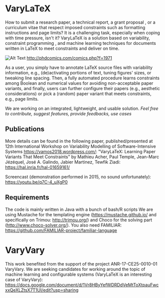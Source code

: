 # VaryLaTeX

How to submit a research paper, a technical report, a grant proposal , or a curriculum vitae that respect imposed constraints such as formatting instructions and page limits? It is a challenging task, especially when coping with time pressure, isn't it? VaryLaTeX is a solution based on variability, constraint programming , and machine learning techniques for documents written in LaTeX to meet constraints and deliver on time. 

![Alt Text](http://phdcomics.com/comics/archive/phd090617s.gif)
http://phdcomics.com/comics.php?f=1971

As a user, you simply have to annotate LaTeX source files with variability information, e.g., (de)activating portions of text, tuning figures' sizes, or tweaking line spacing. Then, a fully automated procedure learns constraints among Boolean and numerical values for avoiding non-acceptable paper variants, and finally, users can further configure their papers (e.g., aesthetic considerations) or pick a (random) paper variant that meets constraints, e.g., page limits. 

We are working on an integrated, lightweight, and usable solution. 
*Feel free to contribute, suggest features, provide feedbacks, use cases* 

## Publications

More details can be found in the following paper, published/presented at 12th International Workshop on Variability Modelling of Software-Intensive Systems https://vamos2018.wordpress.com/:
"VaryLaTeX: Learning Paper Variants That Meet Constraints" by Mathieu Acher, Paul Temple, Jean-Marc Jézéquel, José A. Galindo, Jabier Martinez, Tewfik Ziadi: https://hal.inria.fr/hal-01659161/

Screencast (demonstration performed in 2015, no sound unfortunately): https://youtu.be/q7C-4_uXgP0 

## Requirements

The code is mainly written in Java with a bunch of bash/R scripts 
We are using Mustache for the templating engine (https://mustache.github.io/ and specifically on Trimou: http://trimou.org/) and Choco for the solving part (http://www.choco-solver.org/). 
You also need FAMILIAR: https://github.com/FAMILIAR-project/familiar-language

# VaryVary 

This work benefited from the support of the project ANR-17-CE25-0010-01 VaryVary. 
We are seeking candidates for working around the topic of machine learning and configurable systems (VaryLaTeX is an interesting case of VaryVary): https://docs.google.com/document/d/1Vr8HByYefWDRDdVeMtToXtpauFwcxxQeXLZtsX7T1UI/edit?usp=sharing







